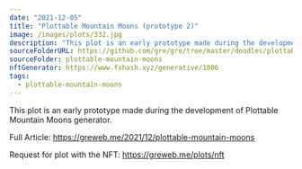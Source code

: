 ```yaml
---
date: "2021-12-05"
title: "Plottable Mountain Moons (prototype 2)"
image: /images/plots/332.jpg
description: "This plot is an early prototype made during the development of Plottable Mountain Moons generator."
sourceFolderURL: https://github.com/gre/gre/tree/master/doodles/plottable-mountain-moons
sourceFolder: plottable-mountain-moons
nftGenerator: https://www.fxhash.xyz/generative/1806
tags:
  - plottable-mountain-moons
---
```


This plot is an early prototype made during the development of Plottable Mountain Moons generator.

Full Article: https://greweb.me/2021/12/plottable-mountain-moons

Request for plot with the NFT: https://greweb.me/plots/nft
